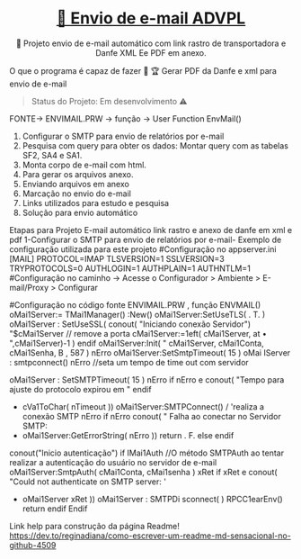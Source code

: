 
<h1 align="center">
    <a href="https://pt-br.reactjs.org/">🔗 Envio de e-mail ADVPL</a>
</h1>

<p align="center">🚀 Projeto envio de e-mail automático com link rastro de transportadora e Danfe XML Ee PDF em anexo.</p>

 O que o programa é capaz de fazer :checkered_flag:
:trophy: Gerar PDF da Danfe e xml  para envio de e-mail 
> Status do Projeto: Em desenvolvimento :warning:

FONTE-> ENVIMAIL.PRW -> função -> User Function EnvMail()
1. Configurar o SMTP para envio de relatórios por e-mail
2. Pesquisa com query para obter os dados: Montar query com as tabelas SF2, SA4 e SA1.
3. Monta corpo de e-mail com html.
4. Para gerar os arquivos anexo.
5. Enviando arquivos em anexo
6. Marcação no envio do e-mail
7. Links utilizados para estudo e pesquisa
8. Solução para envio automático


Etapas para Projeto E-mail automático link rastro e anexo de danfe em xml e pdf
1-Configurar o SMTP para envio de relatórios por e-mail- Exemplo de configuração utilizada para
este projeto
#Configuração no appserver.ini
[MAIL]
PROTOCOL=IMAP
TLSVERSION=1
SSLVERSION=3
TRYPROTOCOLS=0
AUTHLOGIN=1
AUTHPLAIN=1
AUTHNTLM=1
#Configuração no caminho -> Acesse o Configurador > Ambiente > E-mail/Proxy > Configurar


#Configuração no código fonte ENVIMAIL.PRW , função ENVMAIL()
oMai1Server:= TMai1Manager() :New() 
oMai1Server:SetUseTLS( . T. ) 
oMai1Server : SetUseSSL( 
conout( "Iniciando conexão Servidor") 
"$cMai1Server // remove a porta 
cMai1Server:=1eft( cMai1Server, at • ",cMai1Server)-1 ) 
endif 
oMai1Server:Init( " 
cMai1Server, cMai1Conta, cMai1Senha, B , 587 ) 
nErro 
oMai1Server:SetSmtpTimeout( 15 ) 
oMai IServer : smtpconnect() 
nErro 
//seta um tempo de time out com servidor 

oMai1Server : SetSMTPTimeout( 15 ) 
nErro 
if nErro e 
conout( "Tempo para ajuste do protocolo expirou em " 
endif 
+ cVa1ToChar( nTimeout )) 
oMai1Server:SMTPConnect() / 'realiza a conexão SMTP 
nErro 
if nErro 
conout( " Falha ao conectar no Servidor SMTP: 
+ oMai1Server:GetErrorString( nErro )) 
return . F. 
else 
endif 

conout("lnicio autenticação") 
if IMai1Auth 
//O método SMTPAuth ao tentar realizar a autenticação do usuário no servidor de e-mail 
oMai1Server:SmtpAuth( cMai1Conta, cMai1senha ) 
xRet 
if xRet e 
conout( "Could not authenticate on SMTP server: ' 
+ oMai1Server xRet )) 
oMai1Server : SMTPDi sconnect( ) 
RPCC1earEnv() 
return 
endif 
Endif 

Link help para construção da página Readme!
https://dev.to/reginadiana/como-escrever-um-readme-md-sensacional-no-github-4509







